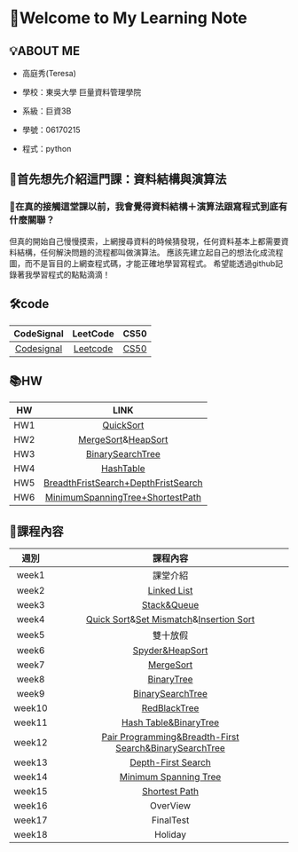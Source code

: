 # 🎉Welcome to My Learning Note 

## 💡ABOUT ME

  * 高庭秀(Teresa)
  
  * 學校：東吳大學 巨量資料管理學院
  
  * 系級：巨資3B
  
  * 學號：06170215
  
  * 程式：python
  
## 📍首先想先介紹這門課：資料結構與演算法

### 📍在真的接觸這堂課以前，我會覺得資料結構＋演算法跟寫程式到底有什麼關聯？
但真的開始自己慢慢摸索，上網搜尋資料的時候猜發現，任何資料基本上都需要資料結構，任何解決問題的流程都叫做演算法。
應該先建立起自己的想法化成流程圖，而不是盲目的上網查程式碼，才能正確地學習寫程式。
希望能透過github記錄著我學習程式的點點滴滴！


## 🛠code
| CodeSignal | LeetCode | CS50 |
| :---: | :---: | :---: |
| [Codesignal](https://github.com/Teresakao0421/teresa/tree/master/Codesignal) | [Leetcode](https://github.com/Teresakao0421/teresa/tree/master/Leetcode) | [CS50](https://github.com/hans0517/hans/tree/master/CS50)

## 📚HW
| HW        | LINK           | 
| :---: | :---: | 
| HW1 | [QuickSort](https://github.com/Teresakao0421/teresa/tree/master/quick%20sort) |
| HW2 | [MergeSort](https://github.com/Teresakao0421/teresa/tree/master/merge%20sort)&[HeapSort](https://github.com/Teresakao0421/teresa/tree/master/heap%20sort)|
| HW3 | [BinarySearchTree](https://github.com/Teresakao0421/teresa/tree/master/HW3) | 
| HW4 | [HashTable](https://github.com/Teresakao0421/teresa/tree/master/HW4) |
| HW5 | [BreadthFristSearch+DepthFristSearch](https://github.com/Teresakao0421/teresa/tree/master/HW5) |
| HW6 | [MinimumSpanningTree+ShortestPath](https://github.com/Teresakao0421/teresa/tree/master/HW6) |

## 📖課程內容
| 週別        | 課程內容           | 
| :---: | :---: | 
| week1 | 課堂介紹 | 
| week2 | [Linked List](https://github.com/Teresakao0421/teresa/tree/master/week2) | 
| week3 | [Stack&Queue](https://github.com/Teresakao0421/teresa/tree/master/week3) | 
| week4 | [Quick Sort](https://github.com/Teresakao0421/teresa/tree/master/quick%20sort)&[Set Mismatch](https://github.com/Teresakao0421/teresa/tree/master/code)&[Insertion Sort](https://github.com/Teresakao0421/teresa/tree/master/code) | 
| week5 | 雙十放假 | 
| week6 | [Spyder&HeapSort](https://github.com/Teresakao0421/teresa/tree/master/heap%20sort) | 
| week7 | [MergeSort](https://github.com/Teresakao0421/teresa/tree/master/merge%20sort)| 
| week8 | [BinaryTree](https://github.com/Teresakao0421/teresa/tree/master/code) | 
| week9 | [BinarySearchTree](https://github.com/Teresakao0421/teresa/tree/master/HW3) | 
| week10 | [RedBlackTree](https://github.com/Teresakao0421/teresa/tree/master/code)|
| week11 | [Hash Table&BinaryTree](https://github.com/Teresakao0421/teresa/tree/master/HW4)  |
| week12 | [Pair Programming&Breadth-First Search&BinarySearchTree](https://github.com/Teresakao0421/teresa/tree/master/HW3)              |
| week13 | [Depth-First Search](https://github.com/Teresakao0421/teresa/tree/master/HW5) |
| week14 | [Minimum Spanning Tree](https://github.com/Teresakao0421/teresa/tree/master/HW6)|
| week15 | [Shortest Path](https://github.com/Teresakao0421/teresa/tree/master/HW6)|
| week16 | OverView |
| week17 | FinalTest |
| week18 | Holiday |



  
  
